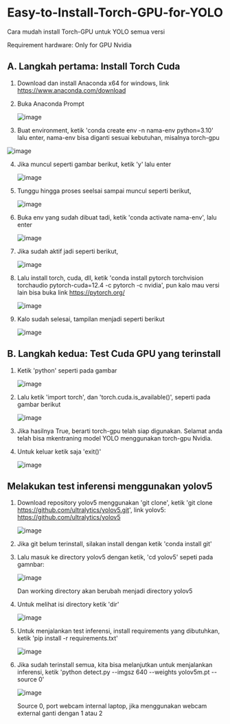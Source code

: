 # Easy-to-Install-Torch-GPU-for-YOLO
Cara mudah install Torch-GPU untuk YOLO semua versi

Requirement hardware: Only for GPU Nvidia

## A. Langkah pertama: Install Torch Cuda

1. Download dan install Anaconda x64 for windows, link https://www.anaconda.com/download
2. Buka Anaconda Prompt
   
   ![image](https://github.com/user-attachments/assets/35b0c59a-775a-41bd-aa4c-26bbcf16cdff)
   
3. Buat environment, ketik 'conda create env -n nama-env python=3.10' lalu enter, nama-env bisa diganti sesuai kebutuhan, misalnya torch-gpu
   
![image](https://github.com/user-attachments/assets/0cc60d5b-abf1-45d5-bdb1-cb1185d7c9d1)

4. Jika muncul seperti gambar berikut, ketik 'y' lalu enter

   ![image](https://github.com/user-attachments/assets/ab2d0500-74ea-40cb-ae3c-10db66a84d23)

5. Tunggu hingga proses seelsai sampai muncul seperti berikut,

   ![image](https://github.com/user-attachments/assets/dd8075df-f332-43ce-b618-0b6d18c10ec0)

6. Buka env yang sudah dibuat tadi, ketik 'conda activate nama-env', lalu enter

   ![image](https://github.com/user-attachments/assets/2578b8ec-dd8f-4c7a-823b-47ea7cb8c33a)

7. Jika sudah aktif jadi seperti berikut,

   ![image](https://github.com/user-attachments/assets/df5a5a27-df78-45a6-a08c-c2c070d5b692)

8. Lalu install torch, cuda, dll, ketik 'conda install pytorch torchvision torchaudio pytorch-cuda=12.4 -c pytorch -c nvidia', pun kalo mau versi lain bisa buka link https://pytorch.org/

   ![image](https://github.com/user-attachments/assets/ec79c39b-71e5-46d5-a33a-f735c33d8778)

9. Kalo sudah selesai, tampilan menjadi seperti berikut

   ![image](https://github.com/user-attachments/assets/4dea6259-99ba-4c11-ac0c-77b4d79b10c4)

## B. Langkah kedua: Test Cuda GPU yang terinstall

1. Ketik 'python' seperti pada gambar

   ![image](https://github.com/user-attachments/assets/08a484b9-58ec-4c09-bb74-94d98ff480e0)

2. Lalu ketik 'import torch', dan 'torch.cuda.is_available()', seperti pada gambar berikut

   ![image](https://github.com/user-attachments/assets/c3946439-93c2-4a0f-a29c-17b8c2b9595a)

3. Jika hasilnya True, berarti torch-gpu telah siap digunakan. Selamat anda telah bisa mkentraning model YOLO menggunakan torch-gpu Nvidia.
4. Untuk keluar ketik saja 'exit()'

   ![image](https://github.com/user-attachments/assets/97f0c137-3fb4-4bb2-bff4-775962238855)


## Melakukan test inferensi menggunakan yolov5

1. Download repository yolov5 menggunakan 'git clone', ketik 'git clone https://github.com/ultralytics/yolov5.git', link yolov5: https://github.com/ultralytics/yolov5

   ![image](https://github.com/user-attachments/assets/f1ed9abf-b9cd-42f0-9a92-2401320e5633)

2. Jika git belum terinstall, silakan install dengan ketik 'conda install git'
3. Lalu masuk ke directory yolov5 dengan ketik, 'cd yolov5' sepeti pada gamnbar:

   ![image](https://github.com/user-attachments/assets/b0dda3fc-6ab6-4071-b9ba-bed105650fc1)

   Dan working directory akan berubah menjadi directory yolov5

4. Untuk melihat isi directory ketik 'dir'

   ![image](https://github.com/user-attachments/assets/7074a662-3815-4a32-b52e-765718ad0820)

5. Untuk menjalankan test inferensi, install requirements yang dibutuhkan, ketik 'pip install -r requirements.txt'

   ![image](https://github.com/user-attachments/assets/2a62777a-99ed-4335-ae3a-0db5861cd748)

6. Jika sudah terinstall semua, kita bisa melanjutkan untuk menjalankan inferensi, ketik 'python detect.py --imgsz 640 --weights yolov5m.pt --source 0'
  
   ![image](https://github.com/user-attachments/assets/09dfd327-1827-4731-a15a-151abb708a76)

   Source 0, port webcam internal laptop, jika menggunakan webcam external ganti dengan 1 atau 2






